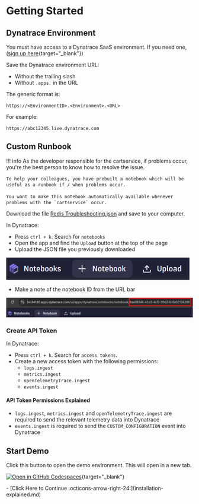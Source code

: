 # Getting Started

## Dynatrace Environment

You must have access to a Dynatrace SaaS environment. If you need one, ([sign up here](https://dt-url.net/trial){target="_blank"})

Save the Dynatrace environment URL:

* Without the trailing slash
* Without `.apps.` in the URL

The generic format is:

```
https://<EnvironmentID>.<Environment>.<URL>
```

For example:
```
https://abc12345.live.dynatrace.com
```

## Custom Runbook

!!! info
    As the developer responsible for the cartservice, if problems occur, you're the best person to know how to resolve the issue.

    To help your colleagues, you have prebuilt a notebook which will be useful as a runbook if / when problems occur.

    You want to make this notebook automatically available whenever problems with the `cartservice` occur.

Download the file [Redis Troubleshooting.json]() and save to your computer.

In Dynatrace:

* Press `ctrl + k`. Search for `notebooks`
* Open the app and find the `Upload` button at the top of the page
* Upload the JSON file you previously downloaded

![upload button](images/notebook-upload-button.png)

* Make a note of the notebook ID from the URL bar

![notebook ID](images/notebook-id.png)

### Create API Token

In Dynatrace:

* Press `ctrl + k`. Search for `access tokens`.
* Create a new access token with the following permissions:
    * `logs.ingest`
    * `metrics.ingest`
    * `openTelemetryTrace.ingest`
    * `events.ingest`

#### API Token Permissions Explained
* `logs.ingest`, `metrics.ingest` and `openTelemetryTrace.ingest` are required to send the relevant telemetry data into Dynatrace
* `events.ingest` is required to send the `CUSTOM_CONFIGURATION` event into Dynatrace

## Start Demo

Click this button to open the demo environment. This will open in a new tab.

[![Open in GitHub Codespaces](https://github.com/codespaces/badge.svg)](https://codespaces.new/dynatrace/obslab-log-problem-detection){target="_blank"}

<div class="grid cards" markdown>
- [Click Here to Continue :octicons-arrow-right-24:](installation-explained.md)
</div>